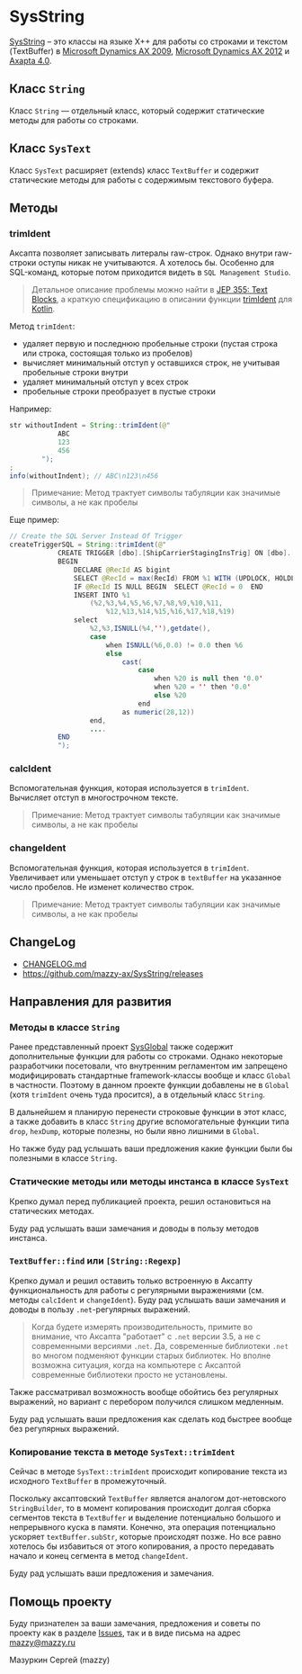# SysString

[project]:https://github.com/mazzy-ax/SysString
[license]:https://github.com/mazzy-ax/SysString/blob/master/LICENSE

[SysString][project] &ndash; это классы на языке X++ для работы со строками и текстом (TextBuffer) в [Microsoft Dynamics AX 2009](ax2009), [Microsoft Dynamics AX 2012](ax2012) и [Axapta 4.0](ax4).

## Класс `String`

Класс `String` &mdash; отдельный класс, который содержит статические методы для работы со строками.

## Класс `SysText`

Класс `SysText` расширяет (extends) класс `TextBuffer` и содержит статические методы для работы с содержимым текстового буфера.

## Методы

### trimIdent

Аксапта позволяет записывать литералы raw-строк. Однако внутри raw-строки оступы никак не учитываются. А хотелось бы.
Особенно для SQL-команд, которые потом приходится видеть в `SQL Management Studio`.

> Детальное описание проблемы можно найти в [JEP 355: Text Blocks](https://openjdk.java.net/jeps/355), а краткую спецификацию
в описании функции [trimIdent](https://kotlinlang.org/api/latest/jvm/stdlib/kotlin.text/trim-indent.html)
для [Kotlin](https://kotlinlang.org/).

Метод `trimIdent`:

* удаляет первую и последнюю пробельные строки (пустая строка или строка, состоящая только из пробелов)
* вычисляет минимальный отступ у оставшихся строк, не учитывая пробельные строки внутри
* удаляет минимальный отступ у всех строк
* пробельные строки преобразует в пустые строки

Например:

```java
str withoutIndent = String::trimIdent(@"
            ABC
            123
            456
        ");
;
info(withoutIndent); // ABC\n123\n456
```

> Примечание: Метод трактует символы табуляции как значимые символы, а не как пробелы

Еще пример:

<!-- markdownlint-disable MD010 -->
```java
// Create the SQL Server Instead Of Trigger
createTriggerSQL = String::trimIdent(@"
            CREATE TRIGGER [dbo].[ShipCarrierStagingInsTrig] ON [dbo].[%1] INSTEAD OF INSERT AS
            BEGIN
                DECLARE @RecId AS bigint
                SELECT @RecId = max(RecId) FROM %1 WITH (UPDLOCK, HOLDLOCK)
                IF @RecId IS NULL BEGIN  SELECT @RecId = 0  END
                INSERT INTO %1
                    (%2,%3,%4,%5,%6,%7,%8,%9,%10,%11,
                        %12,%13,%14,%15,%16,%17,%18,%19)
                select
                    %2,%3,ISNULL(%4,''),getdate(),
                    case
                        when ISNULL(%6,0.0) != 0.0 then %6
                        else
                            cast(
                                case
                                    when %20 is null then '0.0'
                                    when %20 = '' then '0.0'
                                    else %20
                                end
                            as numeric(28,12))
                    end,
                    ....
            END
            ");
```
<!-- markdownlint-enable MD010 -->

### calcIdent

Вспомогательная функция, которая используется в `trimIdent`. Вычисляет отступ в многострочном тексте.

> Примечание: Метод трактует символы табуляции как значимые символы, а не как пробелы

### changeIdent

Вспомогательная функция, которая используется в `trimIdent`.
Увеличивает или уменьшает отступ у строк в `textBuffer` на указанное число пробелов. Не изменет количество строк.

> Примечание: Метод трактует символы табуляции как значимые символы, а не как пробелы

## ChangeLog

* [CHANGELOG.md](CHANGELOG.md)
* <https://github.com/mazzy-ax/SysString/releases>

## Направления для развития

### Методы в классе `String`

Ранее представленный проект [SysGlobal](https://github.com/mazzy-ax/SysGlobal) также содержит
дополнительные функции для работы со строками. Однако некоторые разработчики посетовали, что внутренним регламентом
им запрещено модифицировать стандартные framework-классы вообще и класс `Global` в частности.
Поэтому в данном проекте функции добавлены не в `Global` (хотя `trimIdent` очень туда просится), а в отдельный класс `String`.

В дальнейшем я планирую перенести строковые функции в этот класс, а также добавить в класс `String`
другие вспомогательные функции типа `drop`, `hexDump`, которые полезны, но были явно лишними в `Global`.

Но также буду рад услышать ваши предложения какие функции были бы полезными в классе `String`.

### Статические методы или методы инстанса в классе `SysText`

Крепко думал перед публикацией проекта, решил остановиться на статических методах.

Буду рад услышать ваши замечания и доводы в пользу методов инстанса.

### `TextBuffer::find` или `[String::Regexp]`

Крепко думал и решил оставить только встроенную в Аксапту функциональность для работы с регулярными выражениями (см. методы `calcIdent` и `changeIdent`). Буду рад услышать ваши замечания и доводы в пользу `.net`-регулярных выражений.

> Когда будете измерять производительность, примите во внимание, что Аксапта "работает" с `.net` версии 3.5, а не с современными версиями `.net`. Да, современные библиотеки `.net` во многом подменяют функции старых библиотек. Но вполне возможна ситуация, когда на компьютере с Аксаптой современные библиотеки просто не установлены.

Также рассматривал возможность вообще обойтись без регулярных выражений, но вариант с перебором получился слишком медленным.

Буду рад услышать ваши предложения как сделать код быстрее вообще без регулярных выражений.

### Копирование текста в методе `SysText::trimIdent`

Сейчас в методе `SysText::trimIdent` происходит копирование текста из исходного `TextBuffer` в промежуточный.

Поскольку аксаптовский `TextBuffer` является аналогом дот-нетовского `StringBuilder`, то в момент копирования происходит долгая сборка сегментов текста в `TextBuffer` и выделение потенциально большого и непрерывного куска в памяти. Конечно, эта операция потенциально ускоряет `textBuffer.subStr`, которые происходят позже. Но все равно хотелось бы избавиться от этого копирования, а просто передавать начало и конец сегмента в метод `changeIdent`.

Буду рад услышать ваши предложения и замечания.

## Помощь проекту

Буду признателен за ваши замечания, предложения и советы по проекту как в разделе [Issues](https://github.com/mazzy-ax/SysString/issues), так и в виде письма на адрес <mazzy@mazzy.ru>

Мазуркин Сергей (mazzy)
